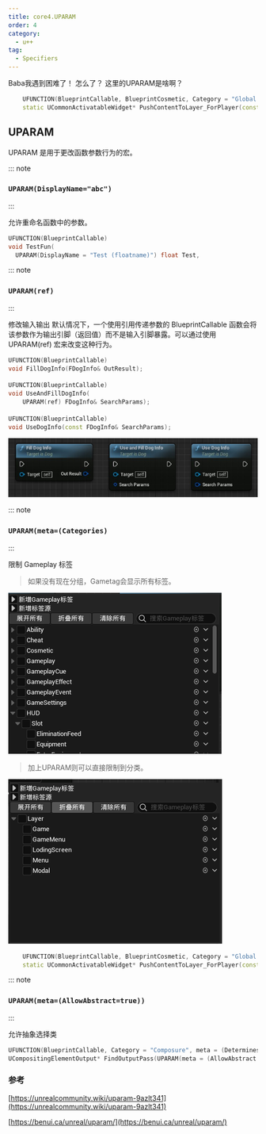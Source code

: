 ```yaml
---
title: core4.UPARAM
order: 4
category:
  - u++
tag:
  - Specifiers
---
```


<ChatMessage avatar="../../assets/emoji/bqb (4).png" :avatarWidth="45">
Baba我遇到困难了！
</ChatMessage>

<ChatMessage avatar="../../assets/emoji/bqb (2).png" :avatarWidth="40" alignLeft>
怎么了？
</ChatMessage>

<ChatMessage avatar="../../assets/emoji/bqb (4).png" :avatarWidth="45">
这里的UPARAM是啥啊？
</ChatMessage>

```cpp
	UFUNCTION(BlueprintCallable, BlueprintCosmetic, Category = "Global UI Extensions")
	static UCommonActivatableWidget* PushContentToLayer_ForPlayer(const ULocalPlayer* LocalPlayer, UPARAM(meta = (Categories = "UI.Layer")) FGameplayTag LayerName, UPARAM(meta = (AllowAbstract = false)) TSubclassOf<UCommonActivatableWidget> WidgetClass);
```
## UPARAM
<ChatMessage avatar="../../assets/emoji/bqb (1).png" :avatarWidth="40" alignLeft>
UPARAM 是用于更改函数参数行为的宏。
</ChatMessage>


::: note
### `UPARAM(DisplayName="abc")`
:::

<ChatMessage avatar="../../assets/emoji/bqb (2).png" :avatarWidth="40" alignLeft>
允许重命名函数中的参数。
</ChatMessage>

```cpp
UFUNCTION(BlueprintCallable)
void TestFun(
  UPARAM(DisplayName = "Test (floatname)") float Test,
```


::: note
### `UPARAM(ref)`
:::

<ChatMessage avatar="../../assets/emoji/bqb (2).png" :avatarWidth="40" alignLeft>
修改输入输出
</ChatMessage>

 <ChatMessage avatar="../../assets/emoji/new1.png" :avatarWidth="40" alignLeft>
默认情况下，一个使用引用传递参数的 BlueprintCallable 函数会将该参数作为输出引脚（返回值）而不是输入引脚暴露。可以通过使用 UPARAM(ref) 宏来改变这种行为。
</ChatMessage>

```cpp
UFUNCTION(BlueprintCallable)
void FillDogInfo(FDogInfo& OutResult);

UFUNCTION(BlueprintCallable)
void UseAndFillDogInfo(
    UPARAM(ref) FDogInfo& SearchParams);

UFUNCTION(BlueprintCallable)
void UseDogInfo(const FDogInfo& SearchParams);
```

![](..%2Fassets%2Fuparam-ref.jpg)

::: note
###  `UPARAM(meta=(Categories)`
:::

<ChatMessage avatar="../../assets/emoji/new5.png" :avatarWidth="40" alignLeft>
限制 Gameplay 标签
</ChatMessage>

>如果没有现在分组，Gametag会显示所有标签。

![](..%2Fassets%2Fwithoutparam.png)

>加上UPARAM则可以直接限制到分类。

![](..%2Fassets%2Fhasuparam.png)

```cpp
	UFUNCTION(BlueprintCallable, BlueprintCosmetic, Category = "Global UI Extensions")
	static UCommonActivatableWidget* PushContentToLayer_ForPlayer(const ULocalPlayer* LocalPlayer, UPARAM(meta = (Categories = "UI.Layer")) FGameplayTag LayerName, UPARAM(meta = (AllowAbstract = false)) TSubclassOf<UCommonActivatableWidget> WidgetClass);
```



::: note
###  `UPARAM(meta=(AllowAbstract=true))`
:::

<ChatMessage avatar="../../assets/emoji/bqb (2).png" :avatarWidth="40" alignLeft>
允许抽象选择类
</ChatMessage>

```cpp
UFUNCTION(BlueprintCallable, Category = "Composure", meta = (DeterminesOutputType = "OutputType"))
UCompositingElementOutput* FindOutputPass(UPARAM(meta = (AllowAbstract = "false"))TSubclassOf<UCompositingElementOutput> OutputType);
```

### 参考

[https://unrealcommunity.wiki/uparam-9azlt341](https://unrealcommunity.wiki/uparam-9azlt341)

[https://benui.ca/unreal/uparam/](https://benui.ca/unreal/uparam/)

